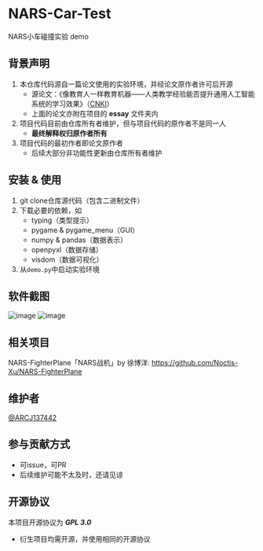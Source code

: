 # NARS-Car-Test

NARS小车碰撞实验 demo

## 背景声明

1. 本仓库代码源自一篇论文使用的实验环境，并经论文原作者许可后开源
    - 源论文：《像教育人一样教育机器——人类教学经验能否提升通用人工智能系统的学习效果》（[CNKI](https://kns.cnki.net/kcms2/article/abstract?v=xNq_RSSxttt3moVuhU1dLLbrFbgQEvRX6hPQ-QdwpKGBtG09Ti9-EUg9PJX-HAZKRZzGYmlimREjJgGUXoJef_0S94-viGLAo33PgVlxYQvF7_7IVQOV-8BvI8Cf2-tZG5nmPxJI6xQ=&uniplatform=NZKPT&flag=copy)）
    - 上面的论文亦附在项目的 **essay** 文件夹内
2. 项目代码目前由仓库所有者维护，但与项目代码的原作者不是同一人
    - **最终解释权归原作者所有**
3. 项目代码的最初作者即论文原作者
    - 后续大部分非功能性更新由仓库所有者维护

## 安装 & 使用

1. git clone仓库源代码（包含二进制文件）
2. 下载必要的依赖，如
    - typing（类型提示）
    - pygame & pygame_menu（GUI）
    - numpy & pandas（数据表示）
    - openpyxl（数据存储）
    - visdom（数据可视化）
3. 从`demo.py`中启动实验环境

## 软件截图

![image](https://github.com/ARCJ137442/NARS-Car-Test/assets/61109168/fc86220e-9cc0-4d88-8801-bce449572ef3)
![image](https://github.com/ARCJ137442/NARS-Car-Test/assets/61109168/69248bf9-a41c-433b-a5f7-b071a09d5e8a)

## 相关项目

NARS-FighterPlane「NARS战机」by 徐博洋: <https://github.com/Noctis-Xu/NARS-FighterPlane>

## 维护者

[@ARCJ137442](https://github.com/ARCJ137442)

## 参与贡献方式

- 可issue，可PR
- 后续维护可能不太及时，还请见谅

## 开源协议

本项目开源协议为 _**GPL 3.0**_

- 衍生项目均需开源，并使用相同的开源协议
